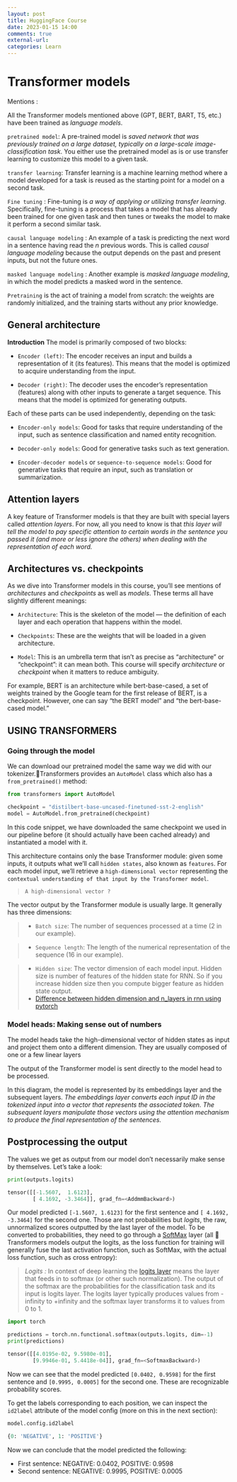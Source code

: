 ```yaml
---
layout: post
title: HuggingFace Course
date: 2023-01-15 14:00
comments: true
external-url:
categories: Learn
---
```


# Transformer models


Mentions : 

All the Transformer models mentioned above (GPT, BERT, BART, T5, etc.) have been trained as _language models_.

`pretrained model`: A pre-trained model is *saved network that was previously trained on a large dataset, typically on a large-scale image-classification task*. You either use the pretrained model as is or use transfer learning to customize this model to a given task.

`transfer learning`: Transfer learning is a machine learning method where a model developed for a task is reused as the starting point for a model on a second task.

<!-- more -->

`Fine tuning` : Fine-tuning is *a way of applying or utilizing transfer learning*. Specifically, fine-tuning is a process that takes a model that has already been trained for one given task and then tunes or tweaks the model to make it perform a second similar task.

`causal language modeling` : An example of a task is predicting the next word in a sentence having read the _n_ previous words. This is called _causal language modeling_ because the output depends on the past and present inputs, but not the future ones.

`masked language modeling` : Another example is _masked language modeling_, in which the model predicts a masked word in the sentence.

`Pretraining` is the act of training a model from scratch: the weights are randomly initialized, and the training starts without any prior knowledge.

## General architecture

**Introduction**
The model is primarily composed of two blocks:

- `Encoder (left)`: The encoder receives an input and builds a representation of it (its features). This means that the model is optimized to acquire understanding from the input.  

- `Decoder (right)`: The decoder uses the encoder’s representation (features) along with other inputs to generate a target sequence. This means that the model is optimized for generating outputs.

Each of these parts can be used independently, depending on the task:

- `Encoder-only models`: Good for tasks that require understanding of the input, such as sentence classification and named entity recognition.
- `Decoder-only models`: Good for generative tasks such as text generation.  

- `Encoder-decoder models` or `sequence-to-sequence models`: Good for generative tasks that require an input, such as translation or summarization.

## Attention layers

A key feature of Transformer models is that they are built with special layers called _attention layers_. For now, all you need to know is that *this layer will tell the model to pay specific attention to certain words in the sentence you passed it (and more or less ignore the others) when dealing with the representation of each word.*

## Architectures vs. checkpoints

As we dive into Transformer models in this course, you’ll see mentions of _architectures_ and _checkpoints_ as well as _models_. These terms all have slightly different meanings:

- `Architecture`: This is the skeleton of the model — the definition of each layer and each operation that happens within the model.
- `Checkpoints`: These are the weights that will be loaded in a given architecture.  

- `Model`: This is an umbrella term that isn’t as precise as “architecture” or “checkpoint”: it can mean both. This course will specify _architecture_ or _checkpoint_ when it matters to reduce ambiguity.

For example, BERT is an architecture while bert-base-cased, a set of weights trained by the Google team for the first release of BERT, is a checkpoint. However, one can say “the BERT model” and “the bert-base-cased model.”

## USING TRANSFORMERS

### Going through the model

We can download our pretrained model the same way we did with our tokenizer.🤗Transformers provides an `AutoModel` class which also has a `from_pretrained()` method:

```python
from transformers import AutoModel

checkpoint = "distilbert-base-uncased-finetuned-sst-2-english"
model = AutoModel.from_pretrained(checkpoint)
```

In this code snippet, we have downloaded the same checkpoint we used in our pipeline before (it should actually have been cached already) and instantiated a model with it.

This architecture contains only the base Transformer module: given some inputs, it outputs what we’ll call `hidden states`, also known as `features`. For each model input, we’ll retrieve a `high-dimensional vector` representing the `contextual understanding of that input by the Transformer model`.

>`A high-dimensional vector ?`
> 
 The vector output by the Transformer module is usually large. It generally has three dimensions:
> - `Batch size`: The number of sequences processed at a time (2 in our example).  

> - `Sequence length`: The length of the numerical representation of the sequence (16 in our example).  

> - `Hidden size`: The vector dimension of each model input. Hidden size is number of features of the hidden state for RNN. So if you increase hidden size then you compute bigger feature as hidden state output.
> - [Difference between hidden dimension and n_layers in rnn using pytorch](https://stackoverflow.com/questions/63294347/difference-between-hidden-dimension-and-n-layers-in-rnn-using-pytorch)


### Model heads: Making sense out of numbers

The model heads take the high-dimensional vector of hidden states as input and project them onto a different dimension. They are usually composed of one or a few linear layers

The output of the Transformer model is sent directly to the model head to be processed.

In this diagram, the model is represented by its embeddings layer and the subsequent layers. *The embeddings layer converts each input ID in the tokenized input into a vector that represents the associated token. The subsequent layers manipulate those vectors using the attention mechanism to produce the final representation of the sentences.*

## Postprocessing the output
The values we get as output from our model don’t necessarily make sense by themselves. Let’s take a look:
```python
print(outputs.logits)
```

```python
tensor([[-1.5607,  1.6123],
        [ 4.1692, -3.3464]], grad_fn=<AddmmBackward>)
```

Our model predicted `[-1.5607, 1.6123]` for the first sentence and `[ 4.1692, -3.3464]` for the second one. Those are not probabilities but _logits_, the raw, unnormalized scores outputted by the last layer of the model. To be converted to probabilities, they need to go through a [SoftMax](https://en.wikipedia.org/wiki/Softmax_function) layer (all 🤗 Transformers models output the logits, as the loss function for training will generally fuse the last activation function, such as SoftMax, with the actual loss function, such as cross entropy):

> *Logits :* 
> In context of deep learning the [logits layer](https://www.tensorflow.org/tutorials/estimators/cnn#logits_layer) means the layer that feeds in to softmax (or other such normalization). The output of the softmax are the probabilities for the classification task and its input is logits layer. The logits layer typically produces values from -infinity to +infinity and the softmax layer transforms it to values from 0 to 1.

```python
import torch

predictions = torch.nn.functional.softmax(outputs.logits, dim=-1)
print(predictions)
```

```python
tensor([[4.0195e-02, 9.5980e-01],
        [9.9946e-01, 5.4418e-04]], grad_fn=<SoftmaxBackward>)
```

Now we can see that the model predicted `[0.0402, 0.9598]` for the first sentence and `[0.9995, 0.0005]` for the second one. These are recognizable probability scores.

To get the labels corresponding to each position, we can inspect the `id2label` attribute of the model config (more on this in the next section):
```python
model.config.id2label
```

```python
{0: 'NEGATIVE', 1: 'POSITIVE'}
```

Now we can conclude that the model predicted the following:

-   First sentence: NEGATIVE: 0.0402, POSITIVE: 0.9598
-   Second sentence: NEGATIVE: 0.9995, POSITIVE: 0.0005